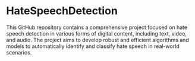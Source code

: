 # HateSpeechDetection
This GitHub repository contains a comprehensive project focused on hate speech detection in various forms of digital content, including text, video, and audio. The project aims to develop robust and efficient algorithms and models to automatically identify and classify hate speech in real-world scenarios.
